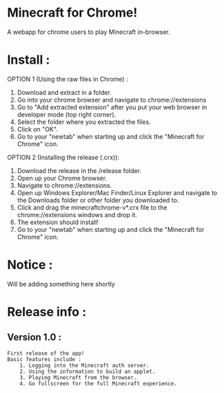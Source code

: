 Minecraft for Chrome!
=====================

A webapp for chrome users to play Minecraft in-browser.

Install :
=========
	
OPTION 1 (Using the raw files in Chrome) :

1. Download and extract in a folder.
2. Go into your chrome browser and navigate to chrome://extensions
3. Go to "Add extracted extension" after you put your web browser in developer mode (top right corner).
4. Select the folder where you extracted the files.
5. Click on "OK".
6. Go to your "newtab" when starting up and click the "Minecraft for Chrome" icon.

OPTION 2 (Installing the release (.crx)):

1. Download the release in the /release folder.
2. Open up your Chrome browser.
3. Navigate to chrome://extensions.
4. Open up Windows Explorer/Mac Finder/Linux Explorer and navigate to the Downloads folder or other folder you downloaded to.
5. Click and drag the minecraftchrome-v*.crx file to the chrome://extensions windows and drop it.
6. The extension should install!
6. Go to your "newtab" when starting up and click the "Minecraft for Chrome" icon.

Notice :
========

Will be adding something here shortly


Release info :
==============

Version 1.0 :
-------------
	
	First release of the app!
	Basic features include :
		1. Logging into the Minecraft auth server.
		2. Using the information to build an applet.
		3. Playing Minecraft from the browser.
		4. Go fullscreen for the full Minecraft experience.
